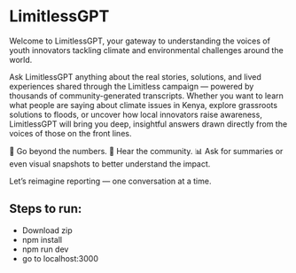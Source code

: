 # LimitlessGPT

Welcome to LimitlessGPT, your gateway to understanding the voices of youth innovators tackling climate and environmental challenges around the world.

Ask LimitlessGPT anything about the real stories, solutions, and lived experiences shared through the Limitless campaign — powered by thousands of community-generated transcripts. Whether you want to learn what people are saying about climate issues in Kenya, explore grassroots solutions to floods, or uncover how local innovators raise awareness, LimitlessGPT will bring you deep, insightful answers drawn directly from the voices of those on the front lines.

🌱 Go beyond the numbers.
📣 Hear the community.
📊 Ask for summaries or even visual snapshots to better understand the impact.

Let’s reimagine reporting — one conversation at a time.

## Steps to run:
- Download zip
- npm install
- npm run dev
- go to localhost:3000
